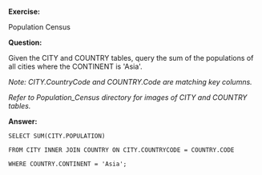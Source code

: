 **Exercise:** 

Population Census

**Question:** 

Given the CITY and COUNTRY tables, query the sum of the populations of all cities where the CONTINENT is 'Asia'.

*Note: CITY.CountryCode and COUNTRY.Code are matching key columns.*

*Refer to Population_Census directory for images of CITY and COUNTRY tables.*

**Answer:** 

	SELECT SUM(CITY.POPULATION)
	
	FROM CITY INNER JOIN COUNTRY ON CITY.COUNTRYCODE = COUNTRY.CODE 

	WHERE COUNTRY.CONTINENT = 'Asia';
